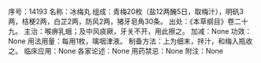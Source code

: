 序号：14193
名称：冰梅丸
组成：青梅20枚（盐12两醃5日，取梅汁），明矾3两，桔梗2两，白芷2两，防风2两，猪牙皂角30条。
出处：《本草纲目》卷二十九。
主治：喉痹乳蛾；及中风痰厥，牙关不开，用此擦之。
加减：None
功效：None
用法用量：每用1枚，噙咽津液。
制备方法：上为细末，拌汁，和梅入瓶收之。
临床应用：None
各家论述：None
用药禁忌：None
附注：None
